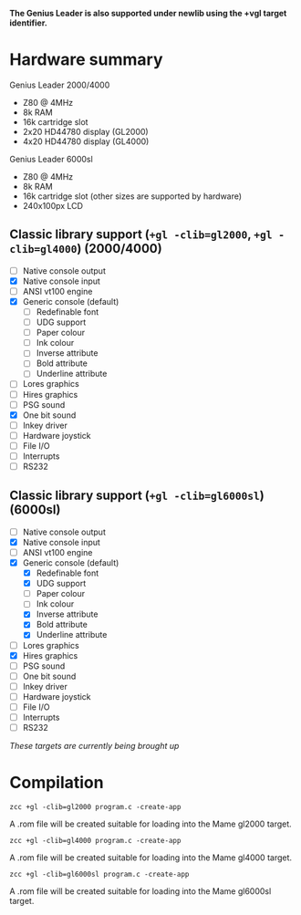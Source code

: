 **The Genius Leader is also supported under newlib using the +vgl target identifier.**

# Hardware summary

Genius Leader 2000/4000

* Z80 @ 4MHz
* 8k RAM
* 16k cartridge slot
* 2x20 HD44780 display (GL2000)
* 4x20 HD44780 display (GL4000)

Genius Leader 6000sl

* Z80 @ 4MHz
* 8k RAM
* 16k cartridge slot (other sizes are supported by hardware)
* 240x100px LCD


## Classic library support (`+gl -clib=gl2000`, `+gl -clib=gl4000`) (2000/4000)

* [ ] Native console output
* [x] Native console input
* [ ] ANSI vt100 engine
* [x] Generic console (default)
    * [ ] Redefinable font 
    * [ ] UDG support
    * [ ] Paper colour
    * [ ] Ink colour
    * [ ] Inverse attribute
    * [ ] Bold attribute
    * [ ] Underline attribute
* [ ] Lores graphics
* [ ] Hires graphics
* [ ] PSG sound
* [x] One bit sound
* [ ] Inkey driver
* [ ] Hardware joystick
* [ ] File I/O
* [ ] Interrupts
* [ ] RS232

## Classic library support (`+gl -clib=gl6000sl`) (6000sl)

* [ ] Native console output
* [x] Native console input
* [ ] ANSI vt100 engine
* [x] Generic console (default)
    * [x] Redefinable font 
    * [x] UDG support
    * [ ] Paper colour
    * [ ] Ink colour
    * [x] Inverse attribute
    * [x] Bold attribute
    * [x] Underline attribute
* [ ] Lores graphics
* [x] Hires graphics
* [ ] PSG sound
* [ ] One bit sound
* [ ] Inkey driver
* [ ] Hardware joystick
* [ ] File I/O
* [ ] Interrupts
* [ ] RS232

_These targets are currently being brought up_

# Compilation

    zcc +gl -clib=gl2000 program.c -create-app

A .rom file will be created suitable for loading into the Mame gl2000 target.

    zcc +gl -clib=gl4000 program.c -create-app

A .rom file will be created suitable for loading into the Mame gl4000 target.

    zcc +gl -clib=gl6000sl program.c -create-app

A .rom file will be created suitable for loading into the Mame gl6000sl target.
